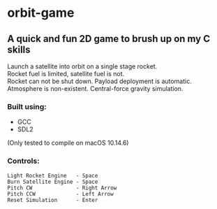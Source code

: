 # orbit-game
## A quick and fun 2D game to brush up on my C skills
Launch a satellite into orbit on a single stage rocket.\
Rocket fuel is limited, satellite fuel is not.\
Rocket can not be shut down. Payload deployment is automatic.\
Atmosphere is non-existent. Central-force gravity simulation.
### Built using:
- GCC
- SDL2

(Only tested to compile on macOS 10.14.6)
### Controls:
```
Light Rocket Engine   - Space
Burn Satellite Engine - Space
Pitch CW              - Right Arrow
Pitch CCW             - Left Arrow
Reset Simulation      - Enter
```
